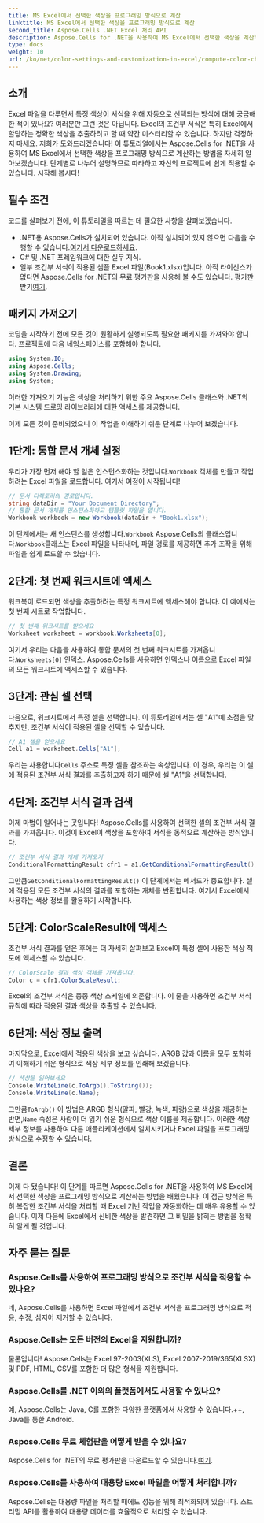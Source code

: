 ```yaml
---
title: MS Excel에서 선택한 색상을 프로그래밍 방식으로 계산
linktitle: MS Excel에서 선택한 색상을 프로그래밍 방식으로 계산
second_title: Aspose.Cells .NET Excel 처리 API
description: Aspose.Cells for .NET을 사용하여 MS Excel에서 선택한 색상을 계산하는 방법을 알아보세요. 이 단계별 가이드를 따라 Excel의 조건부 서식 색상에 프로그래밍 방식으로 액세스하세요.
type: docs
weight: 10
url: /ko/net/color-settings-and-customization-in-excel/compute-color-chosen-by-ms-excel/
---
```

## 소개
Excel 파일을 다루면서 특정 색상이 서식을 위해 자동으로 선택되는 방식에 대해 궁금해한 적이 있나요? 여러분만 그런 것은 아닙니다. Excel의 조건부 서식은 특히 Excel에서 할당하는 정확한 색상을 추출하려고 할 때 약간 미스터리할 수 있습니다. 하지만 걱정하지 마세요. 저희가 도와드리겠습니다! 이 튜토리얼에서는 Aspose.Cells for .NET을 사용하여 MS Excel에서 선택한 색상을 프로그래밍 방식으로 계산하는 방법을 자세히 알아보겠습니다. 단계별로 나누어 설명하므로 따라하고 자신의 프로젝트에 쉽게 적용할 수 있습니다. 시작해 봅시다!
## 필수 조건
코드를 살펴보기 전에, 이 튜토리얼을 따르는 데 필요한 사항을 살펴보겠습니다.
-  .NET용 Aspose.Cells가 설치되어 있습니다. 아직 설치되어 있지 않으면 다음을 수행할 수 있습니다.[여기서 다운로드하세요](https://releases.aspose.com/cells/net/).
- C# 및 .NET 프레임워크에 대한 실무 지식.
- 일부 조건부 서식이 적용된 샘플 Excel 파일(Book1.xlsx)입니다.
아직 라이선스가 없다면 Aspose.Cells for .NET의 무료 평가판을 사용해 볼 수도 있습니다. 평가판 받기[여기](https://releases.aspose.com/).
## 패키지 가져오기
코딩을 시작하기 전에 모든 것이 원활하게 실행되도록 필요한 패키지를 가져와야 합니다. 프로젝트에 다음 네임스페이스를 포함해야 합니다.
```csharp
using System.IO;
using Aspose.Cells;
using System.Drawing;
using System;
```
이러한 가져오기 기능은 색상을 처리하기 위한 주요 Aspose.Cells 클래스와 .NET의 기본 시스템 드로잉 라이브러리에 대한 액세스를 제공합니다.

이제 모든 것이 준비되었으니 이 작업을 이해하기 쉬운 단계로 나누어 보겠습니다.
## 1단계: 통합 문서 개체 설정
 우리가 가장 먼저 해야 할 일은 인스턴스화하는 것입니다.`Workbook` 객체를 만들고 작업하려는 Excel 파일을 로드합니다. 여기서 여정이 시작됩니다!
```csharp
// 문서 디렉토리의 경로입니다.
string dataDir = "Your Document Directory";
// 통합 문서 개체를 인스턴스화하고 템플릿 파일을 엽니다.
Workbook workbook = new Workbook(dataDir + "Book1.xlsx");
```
 이 단계에서는 새 인스턴스를 생성합니다.`Workbook` Aspose.Cells의 클래스입니다.`Workbook`클래스는 Excel 파일을 나타내며, 파일 경로를 제공하면 추가 조작을 위해 파일을 쉽게 로드할 수 있습니다.
## 2단계: 첫 번째 워크시트에 액세스
워크북이 로드되면 색상을 추출하려는 특정 워크시트에 액세스해야 합니다. 이 예에서는 첫 번째 시트로 작업합니다.
```csharp
// 첫 번째 워크시트를 받으세요
Worksheet worksheet = workbook.Worksheets[0];
```
 여기서 우리는 다음을 사용하여 통합 문서의 첫 번째 워크시트를 가져옵니다.`Worksheets[0]` 인덱스. Aspose.Cells를 사용하면 인덱스나 이름으로 Excel 파일의 모든 워크시트에 액세스할 수 있습니다.
## 3단계: 관심 셀 선택
다음으로, 워크시트에서 특정 셀을 선택합니다. 이 튜토리얼에서는 셀 "A1"에 초점을 맞추지만, 조건부 서식이 적용된 셀을 선택할 수 있습니다.
```csharp
// A1 셀을 얻으세요
Cell a1 = worksheet.Cells["A1"];
```
 우리는 사용합니다`Cells` 주소로 특정 셀을 참조하는 속성입니다. 이 경우, 우리는 이 셀에 적용된 조건부 서식 결과를 추출하고자 하기 때문에 셀 "A1"을 선택합니다.
## 4단계: 조건부 서식 결과 검색
이제 마법이 일어나는 곳입니다! Aspose.Cells를 사용하여 선택한 셀의 조건부 서식 결과를 가져옵니다. 이것이 Excel이 색상을 포함하여 서식을 동적으로 계산하는 방식입니다.
```csharp
// 조건부 서식 결과 개체 가져오기
ConditionalFormattingResult cfr1 = a1.GetConditionalFormattingResult();
```
 그만큼`GetConditionalFormattingResult()` 이 단계에서는 메서드가 중요합니다. 셀에 적용된 모든 조건부 서식의 결과를 포함하는 개체를 반환합니다. 여기서 Excel에서 사용하는 색상 정보를 활용하기 시작합니다.
## 5단계: ColorScaleResult에 액세스
조건부 서식 결과를 얻은 후에는 더 자세히 살펴보고 Excel이 특정 셀에 사용한 색상 척도에 액세스할 수 있습니다.
```csharp
// ColorScale 결과 색상 객체를 가져옵니다.
Color c = cfr1.ColorScaleResult;
```
Excel의 조건부 서식은 종종 색상 스케일에 의존합니다. 이 줄을 사용하면 조건부 서식 규칙에 따라 적용된 결과 색상을 추출할 수 있습니다.
## 6단계: 색상 정보 출력
마지막으로, Excel에서 적용된 색상을 보고 싶습니다. ARGB 값과 이름을 모두 포함하여 이해하기 쉬운 형식으로 색상 세부 정보를 인쇄해 보겠습니다.
```csharp
// 색상을 읽어보세요
Console.WriteLine(c.ToArgb().ToString());
Console.WriteLine(c.Name);
```
 그만큼`ToArgb()` 이 방법은 ARGB 형식(알파, 빨강, 녹색, 파랑)으로 색상을 제공하는 반면,`Name` 속성은 사람이 더 읽기 쉬운 형식으로 색상 이름을 제공합니다. 이러한 색상 세부 정보를 사용하여 다른 애플리케이션에서 일치시키거나 Excel 파일을 프로그래밍 방식으로 수정할 수 있습니다.

## 결론
이제 다 됐습니다! 이 단계를 따르면 Aspose.Cells for .NET을 사용하여 MS Excel에서 선택한 색상을 프로그래밍 방식으로 계산하는 방법을 배웠습니다. 이 접근 방식은 특히 복잡한 조건부 서식을 처리할 때 Excel 기반 작업을 자동화하는 데 매우 유용할 수 있습니다. 이제 다음에 Excel에서 신비한 색상을 발견하면 그 비밀을 밝히는 방법을 정확히 알게 될 것입니다.
## 자주 묻는 질문
### Aspose.Cells를 사용하여 프로그래밍 방식으로 조건부 서식을 적용할 수 있나요?
네, Aspose.Cells를 사용하면 Excel 파일에서 조건부 서식을 프로그래밍 방식으로 적용, 수정, 심지어 제거할 수 있습니다.
### Aspose.Cells는 모든 버전의 Excel을 지원합니까?
물론입니다! Aspose.Cells는 Excel 97-2003(XLS), Excel 2007-2019/365(XLSX) 및 PDF, HTML, CSV를 포함한 더 많은 형식을 지원합니다.
### Aspose.Cells를 .NET 이외의 플랫폼에서도 사용할 수 있나요?
예, Aspose.Cells는 Java, C를 포함한 다양한 플랫폼에서 사용할 수 있습니다.++, Java를 통한 Android.
### Aspose.Cells 무료 체험판을 어떻게 받을 수 있나요?
 Aspose.Cells for .NET의 무료 평가판을 다운로드할 수 있습니다.[여기](https://releases.aspose.com/).
### Aspose.Cells를 사용하여 대용량 Excel 파일을 어떻게 처리합니까?
Aspose.Cells는 대용량 파일을 처리할 때에도 성능을 위해 최적화되어 있습니다. 스트리밍 API를 활용하여 대용량 데이터를 효율적으로 처리할 수 있습니다.